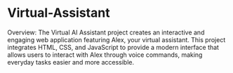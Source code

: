 # Virtual-Assistant
Overview: The Virtual AI Assistant project creates an interactive and engaging web application featuring Alex, your virtual assistant. This project integrates HTML, CSS, and JavaScript to provide a modern interface that allows users to interact with Alex through voice commands, making everyday tasks easier and more accessible.
